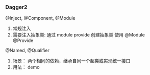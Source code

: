### Dagger2

@Inject, @Component, @Module

1. 常规注入
2. 需要注入抽象类: 通过 module provide 创建抽象类
    使用 @Module @Provide


@Named, @Qualifier

1. 场景： 两个相同的依赖，继承自同一个超类或实现统一接口
2. 用法： demo
